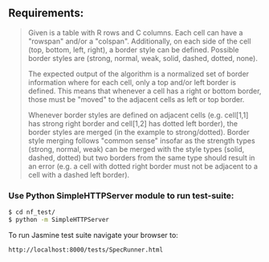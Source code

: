 ## Requirements:
> Given is a table with R rows and C columns. Each cell can have a "rowspan" and/or a "colspan". Additionally, on each side of the cell (top, bottom, left, right), a border style can be defined. Possible border styles are (strong, normal, weak, solid, dashed, dotted, none).
>
> The expected output of the algorithm is a normalized set of border information where for each cell, only a top and/or left border is defined. This means that whenever a cell has a right or bottom border, those must be "moved" to the adjacent cells as left or top border.
>
> Whenever border styles are defined on adjacent cells (e.g. cell[1,1] has strong right border and cell[1,2] has dotted left border), the border styles are merged (in the example to strong/dotted). Border style merging follows "common sense" insofar as the strength types (strong, normal, weak) can be merged with the style types (solid, dashed, dotted) but two borders from the same type should result in an error (e.g. a cell with dotted right border must not be adjacent to a cell with a dashed left border).

### Use Python SimpleHTTPServer module to run test-suite:
```bash
$ cd nf_test/
$ python -m SimpleHTTPServer
```
To run Jasmine test suite navigate your browser to:
```
http://localhost:8000/tests/SpecRunner.html
```